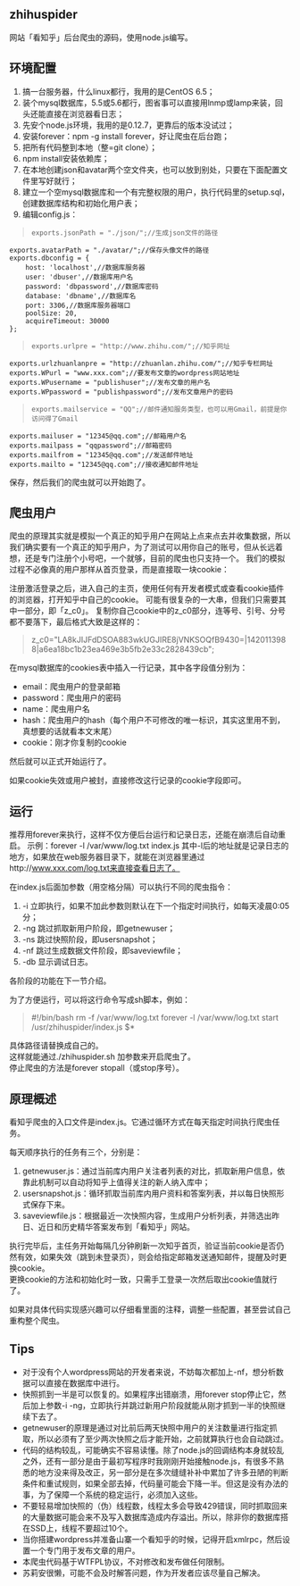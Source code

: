 ﻿## zhihuspider

网站「看知乎」后台爬虫的源码，使用node.js编写。

## 环境配置

1. 搞一台服务器，什么linux都行，我用的是CentOS 6.5；
2. 装个mysql数据库，5.5或5.6都行，图省事可以直接用lnmp或lamp来装，回头还能直接在浏览器看日志；
3. 先安个node.js环境，我用的是0.12.7，更靠后的版本没试过；
4. 安装forever：npm -g install forever，好让爬虫在后台跑；
5. 把所有代码整到本地（整=git clone）；
6. npm install安装依赖库；
7. 在本地创建json和avatar两个空文件夹，也可以放到别处，只要在下面配置文件里写好就行；
8. 建立一个空mysql数据库和一个有完整权限的用户，执行代码里的setup.sql，创建数据库结构和初始化用户表；
9. 编辑config.js：

>     exports.jsonPath = "./json/";//生成json文件的路径
    exports.avatarPath = "./avatar/";//保存头像文件的路径
    exports.dbconfig = {
        host: 'localhost',//数据库服务器
        user: 'dbuser',//数据库用户名
        password: 'dbpassword',//数据库密码
        database: 'dbname',//数据库名
        port: 3306,//数据库服务器端口
        poolSize: 20,
        acquireTimeout: 30000
    };

>     exports.urlpre = "http://www.zhihu.com/";//知乎网址
    exports.urlzhuanlanpre = "http://zhuanlan.zhihu.com/";//知乎专栏网址
    exports.WPurl = "www.xxx.com";//要发布文章的wordpress网站地址
    exports.WPusername = "publishuser";//发布文章的用户名
    exports.WPpassword = "publishpassword";//发布文章用户的密码

>     exports.mailservice = "QQ";//邮件通知服务类型，也可以用Gmail，前提是你访问得了Gmail
    exports.mailuser = "12345@qq.com";//邮箱用户名
    exports.mailpass = "qqpassword";//邮箱密码
    exports.mailfrom = "12345@qq.com";//发送邮件地址
    exports.mailto = "12345@qq.com";//接收通知邮件地址

保存，然后我们的爬虫就可以开始跑了。

## 爬虫用户
爬虫的原理其实就是模拟一个真正的知乎用户在网站上点来点去并收集数据，所以我们确实要有一个真正的知乎用户，为了测试可以用你自己的账号，但从长远着想，还是专门注册个小号吧，一个就够，目前的爬虫也只支持一个。
我们的模拟过程不必像真的用户那样从首页登录，而是直接取一块cookie：

注册激活登录之后，进入自己的主页，使用任何有开发者模式或查看cookie插件的浏览器，打开知乎中自己的cookie。
可能有很复杂的一大串，但我们只需要其中一部分，即「z_c0」。
复制你自己cookie中的z_c0部分，连等号、引号、分号都不要落下，最后格式大致是这样的：

> z_c0="LA8kJIJFdDSOA883wkUGJIRE8jVNKSOQfB9430=|1420113988|a6ea18bc1b23ea469e3b5fb2e33c2828439cb";

在mysql数据库的cookies表中插入一行记录，其中各字段值分别为：

- email：爬虫用户的登录邮箱
- password：爬虫用户的密码
- name：爬虫用户名
- hash：爬虫用户的hash（每个用户不可修改的唯一标识，其实这里用不到，真想要的话就看本文末尾）
- cookie：刚才你复制的cookie

然后就可以正式开始运行了。

如果cookie失效或用户被封，直接修改这行记录的cookie字段即可。

## 运行
推荐用forever来执行，这样不仅方便后台运行和记录日志，还能在崩溃后自动重启。
示例：forever -l /var/www/log.txt index.js
其中-l后的地址就是记录日志的地方，如果放在web服务器目录下，就能在浏览器里通过http://www.xxx.com/log.txt来直接查看日志了。

在index.js后面加参数（用空格分隔）可以执行不同的爬虫指令：

1. -i 立即执行，如果不加此参数则默认在下一个指定时间执行，如每天凌晨0:05分；
2. -ng 跳过抓取新用户阶段，即getnewuser；
3. -ns 跳过快照阶段，即usersnapshot；
4. -nf 跳过生成数据文件阶段，即saveviewfile；
5. -db 显示调试日志。

各阶段的功能在下一节介绍。

为了方便运行，可以将这行命令写成sh脚本，例如：
>  #!/bin/bash
rm -f /var/www/log.txt
forever -l /var/www/log.txt start /usr/zhihuspider/index.js $*

具体路径请替换成自己的。  
这样就能通过./zhihuspider.sh 加参数来开启爬虫了。  
停止爬虫的方法是forever stopall（或stop序号）。

## 原理概述
看知乎爬虫的入口文件是index.js。它通过循环方式在每天指定时间执行爬虫任务。

每天顺序执行的任务有三个，分别是：

1. getnewuser.js：通过当前库内用户关注者列表的对比，抓取新用户信息，依靠此机制可以自动将知乎上值得关注的新人纳入库中；
2. usersnapshot.js：循环抓取当前库内用户资料和答案列表，并以每日快照形式保存下来。
3. saveviewfile.js：根据最近一次快照内容，生成用户分析列表，并筛选出昨日、近日和历史精华答案发布到「看知乎」网站。

执行完毕后，主任务开始每隔几分钟刷新一次知乎首页，验证当前cookie是否仍然有效，如果失效（跳到未登录页），则会给指定邮箱发送通知邮件，提醒及时更换cookie。  
更换cookie的方法和初始化时一致，只需手工登录一次然后取出cookie值就行了。

如果对具体代码实现感兴趣可以仔细看里面的注释，调整一些配置，甚至尝试自己重构整个爬虫。

## Tips
- 对于没有个人wordpress网站的开发者来说，不妨每次都加上-nf，想分析数据可以直接在数据库中进行。
- 快照抓到一半是可以恢复的。如果程序出错崩溃，用forever stop停止它，然后加上参数-i -ng，立即执行并跳过新用户阶段就能从刚才抓到一半的快照继续下去了。
- getnewuser的原理是通过对比前后两天快照中用户的关注数量进行指定抓取，所以必须有了至少两次快照之后才能开始，之前就算执行也会自动跳过。
- 代码的结构较乱，可能确实不容易读懂。除了node.js的回调结构本身就较乱之外，还有一部分是由于最初写程序时我刚刚开始接触node.js，有很多不熟悉的地方没来得及改正，另一部分是在多次缝缝补补中累加了许多丑陋的判断条件和重试规则，如果全部去掉，代码量可能会下降一半。但这是没有办法的事，为了保障一个系统的稳定运行，必须加入这些。
- 不要轻易增加快照的（伪）线程数，线程太多会导致429错误，同时抓取回来的大量数据可能会来不及写入数据库造成内存溢出。所以，除非你的数据库搭在SSD上，线程不要超过10个。
- 当你搭建wordpress并准备山寨一个看知乎的时候，记得开启xmlrpc，然后设置一个专门用于发布文章的用户。
- 本爬虫代码基于WTFPL协议，不对修改和发布做任何限制。
- 苏莉安很懒，可能不会及时解答问题，作为开发者应该尽量自己解决。